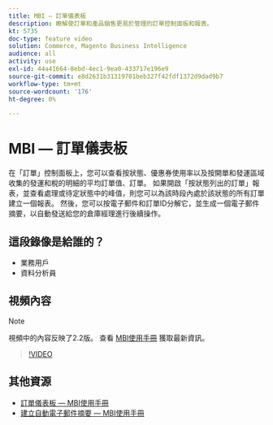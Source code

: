 ```yaml
---
title: MBI — 訂單儀表板
description: 瞭解使訂單和產品銷售更易於管理的訂單控制面板和報表。
kt: 5735
doc-type: feature video
solution: Commerce, Magento Business Intelligence
audience: all
activity: use
exl-id: 44a41664-8ebd-4ec1-9ea0-433717e196e9
source-git-commit: e8d2631b31319701beb327f42fdf1372d9dad9b7
workflow-type: tm+mt
source-wordcount: '176'
ht-degree: 0%

---
```


# MBI — 訂單儀表板

在「訂單」控制面板上，您可以查看按狀態、優惠券使用率以及按開單和發運區域收集的發運和稅的明細的平均訂單值、訂單。 如果開啟「按狀態列出的訂單」報表，並查看處理或待定狀態中的峰值，則您可以為該時段內處於該狀態的所有訂單建立一個報表。 然後，您可以按電子郵件和訂單ID分解它，並生成一個電子郵件摘要，以自動發送給您的倉庫經理進行後續操作。


## 這段錄像是給誰的？

- 業務用戶
- 資料分析員

## 視頻內容

>[!NOTE]
>
>視頻中的內容反映了2.2版。 查看 [MBI使用手冊](https://experienceleague.adobe.com/docs/commerce-business-intelligence/mbi/guide-overview.html) 獲取最新資訊。

>[!VIDEO](https://video.tv.adobe.com/v/35989?quality=12&learn=on)

## 其他資源

- [訂單儀表板 — MBI使用手冊](https://experienceleague.adobe.com/docs/commerce-business-intelligence/mbi/build/dashboards/dashboards-pro.html#orders)
- [建立自動電子郵件摘要 — MBI使用手冊](https://experienceleague.adobe.com/docs/commerce-business-intelligence/mbi/build/share/email-summaries.html)
